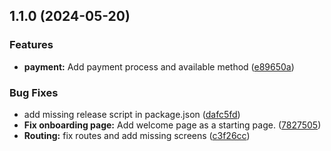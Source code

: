 

## 1.1.0 (2024-05-20)


### Features

* **payment:** Add payment process and available method ([e89650a](https://github.com/Irirwanirira/hoop/commit/e89650a81bf19736a6d632769d48c567cfcc11d3))


### Bug Fixes

* add missing release script in package.json ([dafc5fd](https://github.com/Irirwanirira/hoop/commit/dafc5fdc78c3f88eb3e75456d47b065e72375312))
* **Fix onboarding page:**    Add welcome page as a starting page. ([7827505](https://github.com/Irirwanirira/hoop/commit/78275052224d4084be7f3c3c007fca5bdb439f6e))
* **Routing:** fix routes and add missing screens ([c3f26cc](https://github.com/Irirwanirira/hoop/commit/c3f26cca509cb57b8ed951a33cfd0c244e95f4b9))
